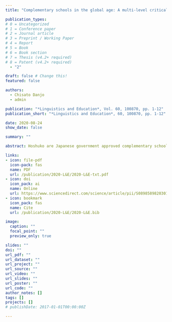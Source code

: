 ```yaml
---
title: "Complementary schools in the global age: A multi-level critical analysis of discourses and practices at Japanese Hoshuko in the UK"

publication_types:
# 0 = Uncategorized
# 1 = Conference paper
# 2 = Journal article
# 3 = Preprint / Working Paper
# 4 = Report
# 5 = Book
# 6 = Book section
# 7 = Thesis (v4.2+ required)
# 8 = Patent (v4.2+ required)
  - "2"

draft: false # Change this!
featured: false

authors:
  - Chisato Danjo
  - admin

publication: "*Linguistics and Education*, Vol. 60, 100870, pp. 1-12"
publication_short: "*Linguistics and Education*, 60, 100870, pp. 1-12"

date: 2020-08-24
show_date: false

summary: ""

abstract: Hoshuko are Japanese government approved complementary schools operating in many countries outside Japan and providing Japanese-medium education. Although originally established for children of tempo- rary professional expatriates, increasing emigration has diversified the family backgrounds and educa- tional needs of the pupils. This article explores how the Japanese government, hoshuko , as well as the teachers and parents accommodate to the challenges and opportunities of diversification, looking specif- ically at the context of the United Kingdom. It combines discourse-analytic conceptual tools and ethno- graphic methods to explore discursive practices at the macro-level of governmental policy, the meso–level of institutional policies of nine UK hoshuko , and the micro-level of situated practices at one UK school. We demonstrate how governmental discourses pursue specific coercive aims using discursive strategies, and how these are recontextualised in institutional and individual practices. At each level, we also identify mechanisms through which the official dominant discourse is negotiated. Based on the findings, we ar- gue that a more purposeful policy realignment acknowledging local diversity would benefit the overseas communities involved in hoshuko.

links:
- icon: file-pdf
  icon-pack: fas
  name: PDF
  url: /publication/2020-L&E/2020-L&E-txt.pdf
- icon: doi
  icon_pack: ai
  name: Online
  url: https://www.sciencedirect.com/science/article/pii/S0898589820301078
- icon: bookmark
  icon_pack: fas
  name: Cite
  url: /publication/2020-L&E/2020-L&E.bib

image:
  caption: ""
  focal_point: ""
  preview_only: true

slides: ""
doi: ""
url_pdf: ""
url_dataset: ""
url_project: ""
url_source: ""
url_video: ""
url_slides: ""
url_poster: ""
url_code: ""
author_notes: []
tags: []
projects: []
# publishDate: 2017-01-01T00:00:00Z

---
```

